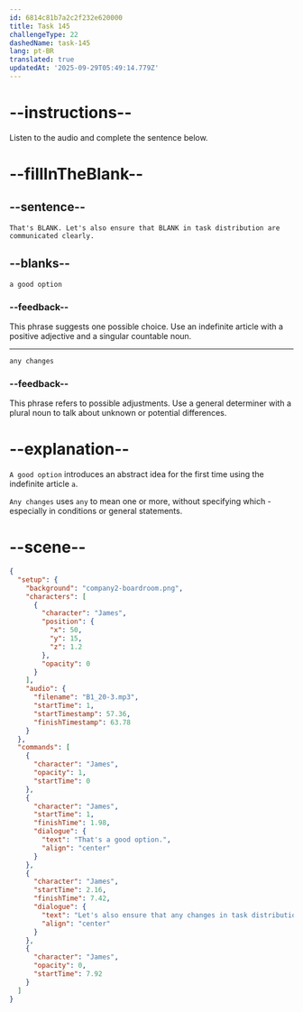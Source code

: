 ```yaml
---
id: 6814c81b7a2c2f232e620000
title: Task 145
challengeType: 22
dashedName: task-145
lang: pt-BR
translated: true
updatedAt: '2025-09-29T05:49:14.779Z'
---
```


<!-- (Audio) James: That's a good option. Let's also ensure that any changes in task distribution are communicated clearly. -->

# --instructions--

Listen to the audio and complete the sentence below.

# --fillInTheBlank--

## --sentence--

`That's BLANK. Let's also ensure that BLANK in task distribution are communicated clearly.`

## --blanks--

`a good option`

### --feedback--

This phrase suggests one possible choice. Use an indefinite article with a positive adjective and a singular countable noun.

---

`any changes`

### --feedback--

This phrase refers to possible adjustments. Use a general determiner with a plural noun to talk about unknown or potential differences.

# --explanation--

`A good option` introduces an abstract idea for the first time using the indefinite article `a`.

`Any changes` uses `any` to mean one or more, without specifying which - especially in conditions or general statements.

# --scene--

```json
{
  "setup": {
    "background": "company2-boardroom.png",
    "characters": [
      {
        "character": "James",
        "position": {
          "x": 50,
          "y": 15,
          "z": 1.2
        },
        "opacity": 0
      }
    ],
    "audio": {
      "filename": "B1_20-3.mp3",
      "startTime": 1,
      "startTimestamp": 57.36,
      "finishTimestamp": 63.78
    }
  },
  "commands": [
    {
      "character": "James",
      "opacity": 1,
      "startTime": 0
    },
    {
      "character": "James",
      "startTime": 1,
      "finishTime": 1.98,
      "dialogue": {
        "text": "That's a good option.",
        "align": "center"
      }
    },
    {
      "character": "James",
      "startTime": 2.16,
      "finishTime": 7.42,
      "dialogue": {
        "text": "Let's also ensure that any changes in task distribution are communicated clearly.",
        "align": "center"
      }
    },
    {
      "character": "James",
      "opacity": 0,
      "startTime": 7.92
    }
  ]
}
```

